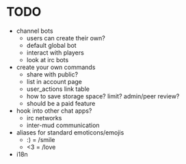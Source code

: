 
TODO
====

- channel bots
	- users can create their own?
	- default global bot
	- interact with players
	- look at irc bots
- create your own commands
	- share with public?
	- list in account page
	- user_actions link table
	- how to save storage space? limit? admin/peer review?
	- should be a paid feature
- hook into other chat apps?
	- irc networks
	- inter-mud communication
- aliases for standard emoticons/emojis
	- :) = /smile
	- <3 = /love
- i18n